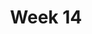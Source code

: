 ---
title: Week 14
weekNumber: 14
days:
- date: 2024-11-04
  events:
    ? '**Lecture 12**{: .label .label-lecture } [Numerical Data with NumPy & Tabular Data with Pandas](lecture/lec12)'
    : ''
- date: 2024-11-06
  events:
    ? '**Lab 12**{: .label .label-lab } [Basic Data Analysis with NumPy & Pandas](lab/lab12)'
    ? '**Homework 12**{: .label .label-hw } [NumPy & Pandas](hw/hw12) (due Nov 13)'
    : ''

---
